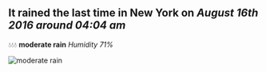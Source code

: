 ## It rained the last time in New York on *August 16th 2016 around 04:04 am*
💧💧💧  **moderate rain** *Humidity 71%*

![moderate rain](http://openweathermap.org/img/w/10n.png)
